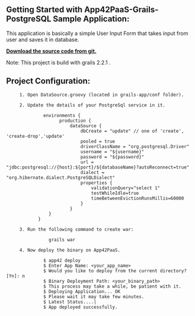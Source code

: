 Getting Started with App42PaaS-Grails-PostgreSQL Sample Application:
---------------------------------------------------------

This application is basically a simple User Input Form that takes input from user and saves it in database.

<b>[Download the source code from git.](https://github.com/shephertz/App42PaaS-Grails-PostgreSQL-Sample/archive/master.zip)</b>

Note: This project is build with grails 2.2.1 .

Project Configuration:
--------------------------

         1. Open DataSource.groovy (located in grails-app/conf folder).

         2. Update the details of your PostgreSql service in it.

                  environments {  
						production {  
							dataSource {  
								dbCreate = "update" // one of 'create', 'create-drop','update'  
								pooled = true  
								driverClassName = "org.postgresql.Driver"  
								username = "${username}"  
								password = "${password}"  
								url = "jdbc:postgresql://{host}:${port}/${databaseName}?autoReconnect=true"  
								dialect = "org.hibernate.dialect.PostgreSQLDialect"
								properties {  
									validationQuery="select 1"  
									testWhileIdle=true  
									timeBetweenEvictionRunsMillis=60000  
								}  
							}  
					}  
				}
				
         3. Run the following command to create war: 
				
					grails war
         
         4. Now deploy the binary on App42PaaS.
        
                  $ app42 deploy
                  $ Enter App Name: <your_app_name>
                  $ Would you like to deploy from the current directory? [Yn]: n
                  $ Binary Deployment Path: <your_binary_path>
                  $ This process may take a while, be patient with it.
                  $ Deploying Application... OK
                  $ Please wait it may take few minutes.
                  $ Latest Status....|
                  $ App deployed successfully.
